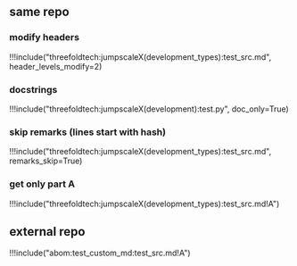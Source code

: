 ## same repo

### modify headers

!!!include("threefoldtech:jumpscaleX(development_types):test_src.md", header_levels_modify=2)

### docstrings

!!!include("threefoldtech:jumpscaleX(development):test.py", doc_only=True)

### skip remarks (lines start with hash)
!!!include("threefoldtech:jumpscaleX(development_types):test_src.md", remarks_skip=True)

### get only part A
!!!include("threefoldtech:jumpscaleX(development_types):test_src.md!A")


## external repo

!!!include("abom:test_custom_md:test_src.md!A")
